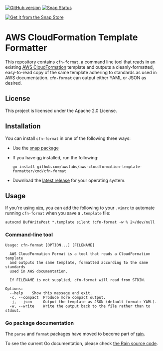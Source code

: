 [![GitHub version](https://badge.fury.io/gh/awslabs%2Faws-cloudformation-template-formatter.svg)](https://badge.fury.io/gh/awslabs%2Faws-cloudformation-template-formatter)
[![Snap Status](https://build.snapcraft.io/badge/awslabs/aws-cloudformation-template-formatter.svg)](https://build.snapcraft.io/user/awslabs/aws-cloudformation-template-formatter)

[![Get it from the Snap Store](https://snapcraft.io/static/images/badges/en/snap-store-white.svg)](https://snapcraft.io/cfn-format)

# AWS CloudFormation Template Formatter

This repository contains `cfn-format`, a command line tool that reads in an existing [AWS CloudFormation](https://aws.amazon.com/cloudformation/) template and outputs a cleanly-formatted, easy-to-read copy of the same template adhering to standards as used in AWS documentation. `cfn-format` can output either YAML or JSON as desired.

## License

This project is licensed under the Apache 2.0 License. 

## Installation

You can install `cfn-format` in one of the following three ways:

* Use the [snap package](https://snapcraft.io/cfn-format)

* If you have [go](https://golang.org/) installed, run the following:

    `go install github.com/awslabs/aws-cloudformation-template-formatter/cmd/cfn-format`

* Download the [latest release](https://github.com/awslabs/aws-cloudformation-template-formatter/releases/latest) for your operating system.

## Usage

If you're using [vim](https://www.vim.org/), you can add the following to your `.vimrc` to automate running `cfn-format` when you save a `.template` file:

```vim
autocmd BufWritePost *.template silent !cfn-format -w % 2>/dev/null
```

### Command-line tool

```console
Usage: cfn-format [OPTION...] [FILENAME]

  AWS CloudFormation Format is a tool that reads a CloudFormation template
  and outputs the same template, formatted according to the same standards
  used in AWS documentation.

  If FILENAME is not supplied, cfn-format will read from STDIN.

Options:
  --help    Show this message and exit.
  -c, --compact  Produce more compact output.
  -j, --json     Output the template as JSON (default format: YAML).
  -w, --write    Write the output back to the file rather than to stdout.
```

### Go package documentation

The `parse` and `format` packages have moved to become part of [rain](https://github.com/aws-cloudformation/rain).

To see the current Go documentation, please check [the Rain source code](https://github.com/aws-cloudformation/rain/tree/master/format/format.go).
